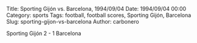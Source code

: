 Title: Sporting Gijón vs. Barcelona, 1994/09/04
Date: 1994/09/04 00:00
Category: sports
Tags: football, football scores, Sporting Gijón, Barcelona
Slug: sporting-gijon-vs-barcelona
Author: carbonero


Sporting Gijón 2 - 1 Barcelona
